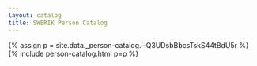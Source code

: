 ```yaml
---
layout: catalog
title: SWERIK Person Catalog
---
```

{% assign p = site.data._person-catalog.i-Q3UDsbBbcsTskS44tBdU5r %}
{% include person-catalog.html p=p %}

